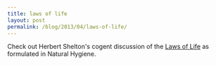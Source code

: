 ```yaml
---
title: laws of life
layout: post
permalink: /blog/2013/04/laws-of-life/
---
```


Check out Herbert Shelton's cogent discussion of the [Laws of Life](http://www.naturalhygienesociety.org/members/general/e/files/lawsoflife.pdf) as formulated in Natural Hygiene.

